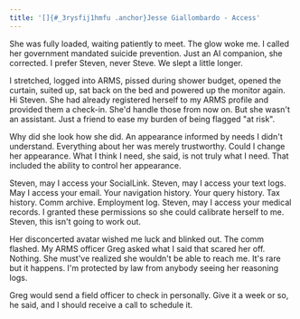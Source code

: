 ```yaml
---
title: '[]{#_3rysfij1hmfu .anchor}Jesse Giallombardo - Access'
---
```


She was fully loaded, waiting patiently to meet. The glow woke me. I
called her government mandated suicide prevention. Just an AI companion,
she corrected. I prefer Steven, never Steve. We slept a little longer.

I stretched, logged into ARMS, pissed during shower budget, opened the
curtain, suited up, sat back on the bed and powered up the monitor
again. Hi Steven. She had already registered herself to my ARMS profile
and provided them a check-in. She'd handle those from now on. But she
wasn't an assistant. Just a friend to ease my burden of being flagged
"at risk".

Why did she look how she did. An appearance informed by needs I didn't
understand. Everything about her was merely trustworthy. Could I change
her appearance. What I think I need, she said, is not truly what I need.
That included the ability to control her appearance.

Steven, may I access your SocialLink. Steven, may I access your text
logs. May I access your email. Your navigation history. Your query
history. Tax history. Comm archive. Employment log. Steven, may I access
your medical records. I granted these permissions so she could calibrate
herself to me. Steven, this isn't going to work out.

Her disconcerted avatar wished me luck and blinked out. The comm
flashed. My ARMS officer Greg asked what I said that scared her off.
Nothing. She must've realized she wouldn't be able to reach me. It's
rare but it happens. I'm protected by law from anybody seeing her
reasoning logs.

Greg would send a field officer to check in personally. Give it a week
or so, he said, and I should receive a call to schedule it.
